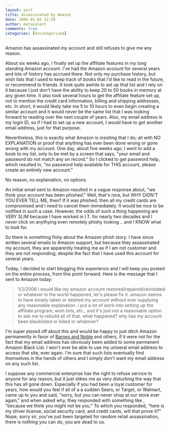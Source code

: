 ```yaml
---
layout: post
title: Assassinated by Amazon
date: 2006-01-02 12:59
author: metavalent
comments: true
categories: [Uncategorized]
---
```

Amazon has assassinated my account and still refuses to give me any reason.

About six weeks ago, I finally set up the affiliate features in my long standing Amazon account.  I've had the Amazon account for several years and lots of history has accrued there.  Not only my purchase history, but wish lists that I used to keep track of books that I'd like to read in the future, or recommend to friends.  It took quite awhile to set up that list and I rely on it because I just don't have the ability to keep 20 to 50 books in memory at any given time.  It also took several hours to get the affiliate feature set up, not to mention the credit card information, billing and shipping addresses, etc.  In short, it would likely take me 5 to 10 hours to even begin creating a similar account and it would never be the same list that I was looking forward to reading over the next couple of years.  Also, my email address is my login ID, so if I had to set up a new account, I would have to get another email address, just for that purpose.

Nevertheless, this is exactly what Amazon is insisting that I do; all with NO EXPLANATION or proof that anything has ever been done wrong or gone wrong with my account.  One day, about five weeks ago, I went to add a book to my list, only to be met by a screen that says, "your email and password do not match any on record."  So I clicked to get password help, which resulted in, "no password help available for THIS account, please create an entirely new account."

No reason, no explaination, no options.

An initial email sent to Amazon resulted in a vague response about, "we think your account has been phished."  Well, that's nice, but WHY DIDN'T YOU EVER TELL ME, then?  If it was phished, then all my credit cards are compromised and I need to cancel them immediately.  It would be nice to be notified in such a case.  However, the odds of such a thing happening are VERY SLIM because I have worked in I.T. for nearly two decades and I never click on anythying even remotely phishy looking .. and I KNOW what to look for.

So there is something fishy about the Amazon phish story.  I have since written several emails to Amazon support, but because they assassinated my account, they are apparently treating me as if I am not customer and they are not responding; despite the fact that I have used this account for several years.

Today, I decided to start blogging this experience and I will keep you posted on the entire process, from this point forward.  Here is the message that I sent to Amazon today:

<blockquote>1/2/2006
i would like my amazon account restored/repaired/reinstated or whatever in the world happened, let's please fix it. amazon seems to have simply taken or deleted my account without ever supplying any reasonable explanation.  i put a lot of work into setting up the affiliate program, wish lists, etc., and it's just not a reasonable option to ask me to rebuild all of that.  what happened?  why has my account been blacklisted or killed or whatever?
</blockquote>

I'm super pissed off about this and would be happy to just ditch Amazon permanently in favor of <a href="http://www.bn.com/">Barnes and Noble</a> and others, if it were not for the fact that my email address has obviously been added to some permanent Amazon Black List.  I won't ever be able to use my univeral email address to access that site, ever again.  I'm sure that such lists eventually find themselves in the hands of others and I simply don't want my email address on any such list.

I suppose any commercial enterprise has the right to refuse service to anyone for any reason, but it just stikes me as very disturbing the way that this has all gone down.  Especially if you had been a loyal customer for years, how would you feel if all of a a sudden Sears, or Target, or Walmart, came up to you and said, "sorry, but you can never shop at our store ever again," and when asked why, they responded with something like , "because we think you might not be you."  To which you responded, "here is my driver license, social security card, and credit cards, will that prove it?"  Nope, sorry sir, you've just been targeted for random retail assassination, there is nothing you can do, you are dead to us.
